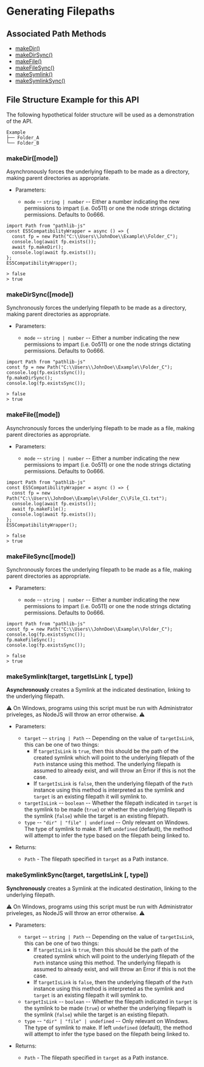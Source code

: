 # Generating Filepaths

## Associated Path Methods

- <a href = "#makeDir">makeDir()</a>
- <a href = "#makeDirSync">makeDirSync()</a>
- <a href = "#makeFile">makeFile()</a>
- <a href = "#makeFileSync">makeFileSync()</a>
- <a href = "#makeSymlink">makeSymlink()</a>
- <a href = "#makeSymlinkSync">makeSymlinkSync()</a>

## File Structure Example for this API

The following hypothetical folder structure will be used as a demonstration of the API.

```
Example
├── Folder_A
└── Folder_B
```

### makeDir([mode]) <a id = "makeDir"></a>

Asynchronously forces the underlying filepath to be made as a directory, making parent directories as appropriate.

- Parameters:

  - `mode` -- `string | number` -- Either a number indicating the new permissions to impart (i.e. 0o511) or one the node strings dictating permissions. Defaults to 0o666.

```
import Path from "pathlib-js"
const ES5CompatibilityWrapper = async () => {
  const fp = new Path("C:\\Users\\JohnDoe\\Example\\Folder_C");
  console.log(await fp.exists());
  await fp.makeDir();
  console.log(await fp.exists());
};
ES5CompatibilityWrapper();

> false
> true

```

### makeDirSync([mode]) <a id = "makeDirSync"></a>

Synchronously forces the underlying filepath to be made as a directory, making parent directories as appropriate.

- Parameters:

  - `mode` -- `string | number` -- Either a number indicating the new permissions to impart (i.e. 0o511) or one the node strings dictating permissions. Defaults to 0o666.

```
import Path from "pathlib-js"
const fp = new Path("C:\\Users\\JohnDoe\\Example\\Folder_C");
console.log(fp.existsSync());
fp.makeDirSync();
console.log(fp.existsSync());

> false
> true

```

### makeFile([mode]) <a id = "makeFile"></a>

Asynchronously forces the underlying filepath to be made as a file, making parent directories as appropriate.

- Parameters:

  - `mode` -- `string | number` -- Either a number indicating the new permissions to impart (i.e. 0o511) or one the node strings dictating permissions. Defaults to 0o666.

```
import Path from "pathlib-js"
const ES5CompatibilityWrapper = async () => {
  const fp = new Path("C:\\Users\\JohnDoe\\Example\\Folder_C\\File_C1.txt");
  console.log(await fp.exists());
  await fp.makeFile();
  console.log(await fp.exists());
};
ES5CompatibilityWrapper();

> false
> true

```

### makeFileSync([mode]) <a id = "makeFileSync"></a>

Synchronously forces the underlying filepath to be made as a file, making parent directories as appropriate.

- Parameters:

  - `mode` -- `string | number` -- Either a number indicating the new permissions to impart (i.e. 0o511) or one the node strings dictating permissions. Defaults to 0o666.

```
import Path from "pathlib-js"
const fp = new Path("C:\\Users\\JohnDoe\\Example\\Folder_C");
console.log(fp.existsSync());
fp.makeFileSync();
console.log(fp.existsSync());

> false
> true

```

### makeSymlink(target, targetIsLink [, type]) <a id = "makeSymlink"></a>

**Asynchronously** creates a Symlink at the indicated destination, linking to the underlying filepath.

⚠️ On Windows, programs using this script must be run with Administrator priveleges, as NodeJS will throw an error otherwise. ⚠️

- Parameters:

  - `target` -- `string | Path` -- Depending on the value of `targetIsLink`, this can be one of two things:
    - If `targetIsLink` is `true`, then this should be the path of the created symlink which will point to the underlying filepath of the `Path` instance using this method. The underlying filepath is assumed to already exist, and will throw an Error if this is not the case.
    - If `targetIsLink` is `false`, then the underlying filepath of the `Path` instance using this method is interpreted as the symlink and `target` is an existing filepath it will symlink to.
  - `targetIsLink` -- `boolean` -- Whether the filepath indicated in `target` is the symlink to be made (`true`) or whether the underlying filepath is the symlink (`false`) while the target is an existing filepath.
  - `type` -- `"dir" | "file" | undefined` -- Only relevant on Windows. The type of symlink to make. If left `undefined` (default), the method will attempt to infer the type based on the filepath being linked to.

- Returns:
  - `Path` - The filepath specified in `target` as a Path instance.

### makeSymlinkSync(target, targetIsLink [, type]) <a id = "makeSymlinkSync"></a>

**Synchronously** creates a Symlink at the indicated destination, linking to the underlying filepath.

⚠️ On Windows, programs using this script must be run with Administrator priveleges, as NodeJS will throw an error otherwise. ⚠️

- Parameters:

  - `target` -- `string | Path` -- Depending on the value of `targetIsLink`, this can be one of two things:
    - If `targetIsLink` is `true`, then this should be the path of the created symlink which will point to the underlying filepath of the `Path` instance using this method. The underlying filepath is assumed to already exist, and will throw an Error if this is not the case.
    - If `targetIsLink` is `false`, then the underlying filepath of the `Path` instance using this method is interpreted as the symlink and `target` is an existing filepath it will symlink to.
  - `targetIsLink` -- `boolean` -- Whether the filepath indicated in `target` is the symlink to be made (`true`) or whether the underlying filepath is the symlink (`false`) while the target is an existing filepath.
  - `type` -- `"dir" | "file" | undefined` -- Only relevant on Windows. The type of symlink to make. If left `undefined` (default), the method will attempt to infer the type based on the filepath being linked to.

- Returns:
  - `Path` - The filepath specified in `target` as a Path instance.
